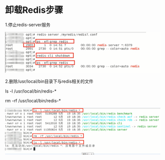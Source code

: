 # 卸载Redis步骤

1.停止redis-server服务

![](images/5.停止redis-server服务.png)

2.删除/usr/local/bin目录下与redis相关的文件

ls -l /usr/local/bin/redis-*

rm -rf /usr/local/bin/redis-*

![](images/6.删除redis文件.png)



